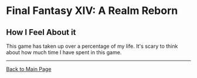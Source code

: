 # Final Fantasy XIV: A Realm Reborn

## How I Feel About it

This game has taken up over a percentage of my life. It's scary to think about how much time I have spent in this game.

___

[Back to Main Page](../README.md)
